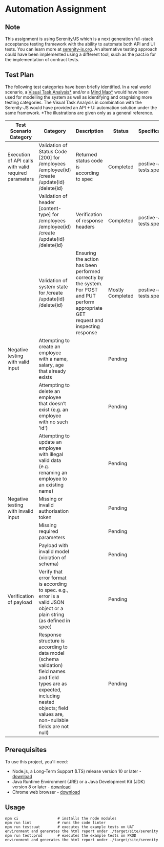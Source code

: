 # Automation Assignment

## Note
This assignment is using Serenity/JS which is a next generation full-stack acceptance testing framework with the ability to automate both API and UI tests. You can learn more at [serenity-js.org](https://serenity-js.org). An alternative testing approach could have been implemented using a different tool, such as the pact.io for the implementation of contract tests.

## Test Plan

The following test categories have been briefly identified. In a real world scenario, a [Visual Task Analysis*](https://drive.google.com/file/d/1ThrYRcO3zs3uaxuJXUSlbFClTqQAKYqd/view) and/or a [Mind Map*](https://drive.google.com/file/d/1SkstPU4XvY-TbGifzT9HBi4bn0tgjpUr/view) would have been used for modelling the system as well as identifying and oragnising more testing categories. The Visual Task Analysis in combination with the Serenity-JS would have provided an API + UI automation solution under the same framework. *The illustrations are given only as a general reference.


| Test Scenario Category                                | Category                                                                                                                                                                                      | Description                                                                                                                              | Status           | Specification             |
|-------------------------------------------------------|-----------------------------------------------------------------------------------------------------------------------------------------------------------------------------------------------|------------------------------------------------------------------------------------------------------------------------------------------|------------------|---------------------------|
| Execution of API calls with valid required parameters | Validation of Status Code [200] for  /employees /employee{id} /create  /update{id}   /delete{id}                                                                                                   | Returned status code is according to spec                                                                                                | Completed        | postive-api-tests.spec.ts |
|                                                       | Validation of header [content-type] for  /employees /employee{id} /create /update{id}  /delete{id}                                                                                              | Verification of response headers                                                                                                         | Completed        | postive-api-tests.spec.ts |
|                                                       | Validation of system state for   /create   /update{id}   /delete{id}                                                                                                                                | Ensuring the action has been performed correctly by the system. For POST and PUT perform appropriate GET request and inspecting response | Mostly Completed | postive-api-tests.spec.ts |
| Negative testing with valid input                     | Attempting to create an employee with a name, salary, age that already exists                                                                                                                 |                                                                                                                                          | Pending          |                           |
|                                                       | Attempting to delete an employee that doesn’t exist (e.g. an employee with no such 'id')                                                                                                      |                                                                                                                                          | Pending          |                           |
|                                                       | Attempting to update an employee with illegal valid data (e.g. renaming an employee to an existing name)                                                                                      |                                                                                                                                          | Pending          |                           |
| Negative testing with invalid input                   | Missing or invalid authorisation token                                                                                                                                                        |                                                                                                                                          | Pending          |                           |
|                                                       | Missing required parameters                                                                                                                                                                   |                                                                                                                                          | Pending          |                           |
|                                                       | Payload with invalid model (violation of schema)                                                                                                                                              |                                                                                                                                          | Pending          |                           |
| Verification of payload                               | Verify that error format is according to spec. e.g., error is a valid JSON object or a plain string (as defined in spec)                                                                      |                                                                                                                                          | Pending          |                           |
|                                                       | Response structure is according to data model  (schema validation) field names and field types are as expected, including nested objects; field values are, non-nullable fields are not null) |                                                                                                                                          | Pending          |                           |


###

## Prerequisites

To use this project, you'll need:
- Node.js, a Long-Term Support (LTS) release version 10 or later - [download](https://nodejs.org/en/)
- Java Runtime Environment (JRE) or a Java Development Kit (JDK) version 8 or later - [download](https://adoptopenjdk.net/)
- Chrome web browser - [download](https://www.google.co.uk/chrome/)

## Usage

```
npm ci                  # installs the node modules
npm run lint            # runs the code linter
npm run test:uat        # executes the example tests on UAT environment and generates the html report under ./target/site/serenity
npm run test:prod       # executes the example tests on PROD environment and generates the html report under ./target/site/serenity
```

